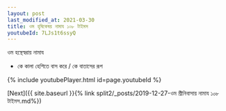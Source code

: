 ```yaml
---
layout: post
last_modified_at: 2021-03-30
title: ওম হৃষিকেষয় নামায ১০৮ টাইমস
youtubeId: 7LJs1t6ssyQ
---
```

 
 
 ওম হস্থেস্বরায় নামায  
 
 -  কে কালা হেশিতে বাস করে / কে বাতাসের রূপ 
 
  
 
  
 
 
 
 
 
 


{% include youtubePlayer.html id=page.youtubeId %}
 
[Next]({{ site.baseurl }}{% link  split2/_posts/2019-12-27-ওম শ্রীনিবাসায় নামায ১০৮ টাইমস.md%})
 
